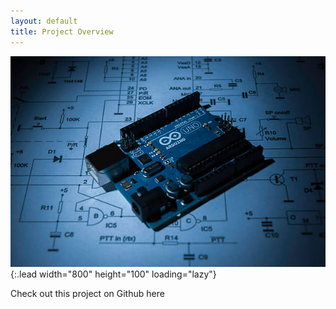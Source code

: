 ```yaml
---
layout: default
title: Project Overview
---
```


![Full-width image](/Images/bgarduino.jpg){:.lead width="800" height="100" loading="lazy"}


Check out this project on Github here

